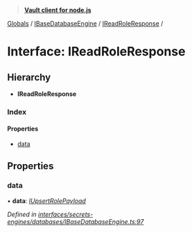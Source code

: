 > **[Vault client for node.js](../README.md)**

[Globals](../globals.md) / [IBaseDatabaseEngine](../modules/ibasedatabaseengine.md) / [IReadRoleResponse](ibasedatabaseengine.ireadroleresponse.md) /

# Interface: IReadRoleResponse

## Hierarchy

* **IReadRoleResponse**

### Index

#### Properties

* [data](ibasedatabaseengine.ireadroleresponse.md#data)

## Properties

###  data

• **data**: *[IUpsertRolePayload](ibasedatabaseengine.iupsertrolepayload.md)*

*Defined in [interfaces/secrets-engines/databases/IBaseDatabaseEngine.ts:97](https://github.com/theogravity/vault-tacular/blob/13bcf09/src/interfaces/secrets-engines/databases/IBaseDatabaseEngine.ts#L97)*